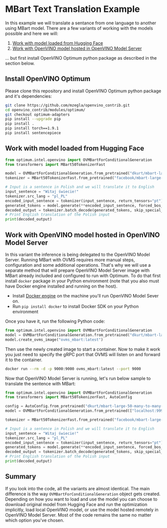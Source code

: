 # MBart Text Translation Example

In this example we will translate a sentance from one language to another using MBart model.
There are a few variants of working with the models possible and here we will:

1. [Work with model loaded from Hugging Face](#work-with-model-loaded-from-hugging-face)
2. [Work with OpenVINO model hosted in OpenVINO Model Server](#work-with-openvino-model-hosted-in-openvino-model-server)

... but first install OpenVINO Optimum python package as described in the section below.
## Install OpenVINO Optimum

Please clone this repository and install OpenVINO Optimum python package and it's dependencies:

```bash
git clone https://github.com/mzegla/openvino_contrib.git
cd openvino_contrib/modules/optimum/
git checkout optimum-adapters
pip install --upgrade pip
pip install .
pip install torch==1.9.1
pip install sentencepiece
```

## Work with model loaded from Hugging Face

```python
from optimum.intel.openvino import OVMBartForConditionalGeneration
from transformers import MBart50TokenizerFast

model = OVMBartForConditionalGeneration.from_pretrained("dkurt/mbart-large-50-many-to-many-mmt-int8")
tokenizer = MBart50TokenizerFast.from_pretrained("facebook/mbart-large-50-many-to-many-mmt")

# Input is a sentence in Polish and we will translate it to English
input_sentence = "Witaj świecie!"
tokenizer.src_lang = "pl_PL"
encoded_input_sentence = tokenizer(input_sentence, return_tensors="pt")
generated_tokens = model.generate(**encoded_input_sentence, forced_bos_token_id=tokenizer.lang_code_to_id["en_XX"])
decoded_output = tokenizer.batch_decode(generated_tokens, skip_special_tokens=True)[0]
# Print English translation of the Polish input
print(decoded_output)
```

## Work with OpenVINO model hosted in OpenVINO Model Server

In this variant the inference is being delegated to the OpenVINO Model Server.
Running MBart with OVMS requires more manual steps, configuration and some additional operations. 
That's why we will use a separate method that will prepare OpenVINO Model Server image with MBart already included and configured to run with Optimum.
To do that first install `docker` package in your Python environment (note that you also must have Docker engine installed and running on the host).

 - Install [Docker engine](https://docs.docker.com/engine/install/) on the machine you'll run OpenVINO Model Sever on.
 - Run `pip install docker` to install Docker SDK on your Python environment

Once you have it, run the following Python code:

```python
from optimum.intel.openvino import OVMBartForConditionalGeneration
model = OVMBartForConditionalGeneration.from_pretrained("dkurt/mbart-large-50-many-to-many-mmt-int8")
model.create_ovms_image("ovms_mbart:latest")
```

Then use the newly created image to start a container. Now to make it work you just need to specify the gRPC port that OVMS will listen on and forward it to the container.

```bash
docker run --rm -d -p 9000:9000 ovms_mbart:latest --port 9000
```

Now that OpenVINO Model Server is running, let's run below sample to translate the sentence with MBart:


```python
from optimum.intel.openvino import OVMBartForConditionalGeneration
from transformers import MBart50TokenizerFast, AutoConfig

config = AutoConfig.from_pretrained("dkurt/mbart-large-50-many-to-many-mmt-int8")
model = OVMBartForConditionalGeneration.from_pretrained(["localhost:9999/models/encoder","localhost:9999/models/model", "localhost:9999/models/model_past"], inference_backend="ovms", config=config)

tokenizer = MBart50TokenizerFast.from_pretrained("facebook/mbart-large-50-many-to-many-mmt")

# Input is a sentence in Polish and we will translate it to English
input_sentence = "Witaj świecie!"
tokenizer.src_lang = "pl_PL"
encoded_input_sentence = tokenizer(input_sentence, return_tensors="pt")
generated_tokens = model.generate(**encoded_input_sentence, forced_bos_token_id=tokenizer.lang_code_to_id["en_XX"])
decoded_output = tokenizer.batch_decode(generated_tokens, skip_special_tokens=True)[0]
# Print English translation of the Polish input
print(decoded_output)
```

## Summary

If you look into the code, all the variants are almost identical. The main difference is the way `OVMBartForConditionalGeneration` object gets created. Depending on how you want to load and use the model you can choose to download original model from Hugging Face and run the optimization implicitly, load local OpenVINO model, or use the model hosted remotely in OpenVINO Model Server. Most of the code remains the same no matter which option you've chosen.